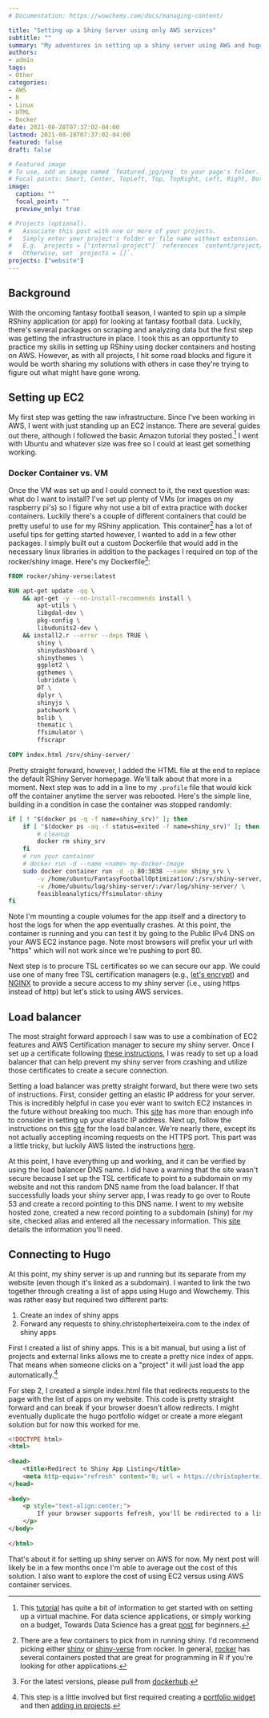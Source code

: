 ```yaml
---
# Documentation: https://wowchemy.com/docs/managing-content/

title: "Setting up a Shiny Server using only AWS services"
subtitle: ""
summary: "My adventures in setting up a shiny server using AWS and hugo. "
authors: 
- admin
tags: 
- Other
categories: 
- AWS
- R
- Linux
- HTML
- Docker
date: 2021-08-28T07:37:02-04:00
lastmod: 2021-08-28T07:37:02-04:00
featured: false
draft: false

# Featured image
# To use, add an image named `featured.jpg/png` to your page's folder.
# Focal points: Smart, Center, TopLeft, Top, TopRight, Left, Right, BottomLeft, Bottom, BottomRight.
image:
  caption: ""
  focal_point: ""
  preview_only: true

# Projects (optional).
#   Associate this post with one or more of your projects.
#   Simply enter your project's folder or file name without extension.
#   E.g. `projects = ["internal-project"]` references `content/project/deep-learning/index.md`.
#   Otherwise, set `projects = []`.
projects: ["website"]
---
```


## Background
With the oncoming fantasy football season, I wanted to spin up a simple RShiny application (or app) for looking at fantasy football data. Luckily, there's several packages on scraping and analyzing data but the first step was getting the infrastructure in place. I took this as an opportunity to practice my skills in setting up RShiny using docker containers and hosting on AWS. However, as with all projects, I hit some road blocks and figure it would be worth sharing my solutions with others in case they're trying to figure out what might have gone wrong.

## Setting up EC2
My first step was getting the raw infrastructure. Since I've been working in AWS, I went with just standing up an EC2 instance. There are several guides out there, although I followed the basic Amazon tutorial they posted.[^1] I went with Ubuntu and whatever size was free so I could at least get something working. 

### Docker Container vs. VM
Once the VM was set up and I could connect to it, the next question was: what do I want to install? I've set up plenty of VMs (or images on my raspberry pi's) so I figure why not use a bit of extra practice with docker containers. Luckily there's a couple of different containers that could be pretty useful to use for my RShiny application. This container[^2] has a lot of useful tips for getting started however, I wanted to add in a few other packages. I simply built out a custom Dockerfile that would add in the necessary linux libraries in addition to the packages I required on top of the rocker/shiny image. Here's my Dockerfile[^3]:

```dockerfile
FROM rocker/shiny-verse:latest

RUN apt-get update -qq \
    && apt-get -y --no-install-recommends install \
        apt-utils \
        libgdal-dev \
        pkg-config \
        libudunits2-dev \
    && install2.r --error --deps TRUE \
        shiny \
        shinydashboard \
        shinythemes \
        ggplot2 \
        ggthemes \
        lubridate \
        DT \
        dplyr \
        shinyjs \
        patchwork \
        bslib \
        thematic \
        ffsimulator \
        ffscrapr 
        
COPY index.html /srv/shiny-server/
```

Pretty straight forward, however, I added the HTML file at the end to replace the default RShiny Server homepage. We'll talk about that more in a moment. Next step was to add in a line to my `.profile` file that would kick off the container anytime the server was rebooted. Here's the simple line, building in a condition in case the container was stopped randomly:

```bash
if [ ! "$(docker ps -q -f name=shiny_srv)" ]; then
    if [ "$(docker ps -aq -f status=exited -f name=shiny_srv)" ]; then
        # cleanup
        docker rm shiny_srv
    fi
    # run your container
    # docker run -d --name <name> my-docker-image
    sudo docker container run -d -p 80:3838 --name shiny_srv \
        -v /home/ubuntu/FantasyFootballOptimization/:/srv/shiny-server/FantasyFootballOptimization \
        -v /home/ubuntu/log/shiny-server/:/var/log/shiny-server/ \
        feasibleanalytics/ffsimulator-shiny
fi
```

Note I'm mounting a couple volumes for the app itself and a directory to host the logs for when the app eventually crashes. At this point, the container is running and you can test it by going to the Public IPv4 DNS on your AWS EC2 instance page. Note most browsers will prefix your url with "https" which will not work since we're pushing to port 80. 

Next step is to procure TSL certificates so we can secure our app. We could use one of many free TSL certification managers (e.g., [let's encrypt](https://letsencrypt.org/])) and [NGINX](https://www.nginx.com/) to provide a secure access to my shiny server (i.e., using https instead of http) but let's stick to using AWS services. 

## Load balancer
The most straight forward approach I saw was to use a combination of EC2 features and AWS Certification manager to secure my shiny server. Once I set up a certificate following [these instructions](https://docs.aws.amazon.com/acm/latest/userguide/gs-acm-request-public.html), I was ready to set up a load balancer that can help prevent my shiny server from crashing and utilize those certificates to create a secure connection. 

Setting a load balancer was pretty straight forward, but there were two sets of instructions. First, consider getting an elastic IP address for your server. This is incredibly helpful in case you ever want to switch EC2 instances in the future without breaking too much. This [site](https://docs.aws.amazon.com/AWSEC2/latest/UserGuide/elastic-ip-addresses-eip.html) has more than enough info to consider in setting up your elastic IP address. Next up, follow the instructions on this [site](https://docs.aws.amazon.com/elasticloadbalancing/latest/application/create-application-load-balancer.html) for the load balancer. We're nearly there, except its not actually accepting incoming requests on the HTTPS port. This part was a little tricky, but luckily AWS listed the instructions [here](https://aws.amazon.com/premiumsupport/knowledge-center/elb-redirect-http-to-https-using-alb/). 

At this point, I have everything up and working, and it can be verified by using the load balancer DNS name. I did have a warning that the site wasn't secure because I set up the TSL certificate to point to a subdomain on my website and not this random DNS name from the load balancer. If that successfully loads your shiny server app, I was ready to go over to Route 53 and create a record pointing to this DNS name. I went to my website hosted zone, created a new record pointing to a subdomain (shiny) for my site, checked alias and entered all the necessary information. This [site](https://aws.amazon.com/premiumsupport/knowledge-center/route-53-create-alias-records/) details the information you'll need.

## Connecting to Hugo

At this point, my shiny server is up and running but its separate from my website (even though it's linked as a subdomain). I wanted to link the two together through creating a list of apps using Hugo and Wowchemy. This was rather easy but required two different parts:

1. Create an index of shiny apps
2. Forward any requests to shiny.christopherteixeira.com to the index of shiny apps

First I created a list of shiny apps. This is a bit manual, but using a list of projects and external links allows me to create a pretty nice index of apps. That means when someone clicks on a "project" it will just load the app automatically.[^4]

For step 2, I created a simple index.html file that redirects requests to the page with the list of apps on my website. This code is pretty straight forward and can break if your browser doesn't allow redirects. I might eventually duplicate the hugo portfolio widget or create a more elegant solution but for now this worked for me.

```html
<!DOCTYPE html> 
<html> 
  
<head> 
    <title>Redirect to Shiny App Listing</title> 
    <meta http-equiv="refresh" content="0; url = https://christopherteixeira.com/shinyapps" /> 
</head> 
  
<body>
    <p style="text-align:center;"> 
        If your browser supports fefresh, you'll be redirected to a listing of my Shiny apps in 0 seconds. 
    </p> 
</body> 
  
</html> 
```

That's about it for setting up shiny server on AWS for now. My next post will likely be in a few months once I'm able to average out the cost of this solution. I also want to explore the cost of using EC2 versus using AWS container services.

[^1]: This [tutorial](https://docs.aws.amazon.com/AWSEC2/latest/UserGuide/EC2_GetStarted.html) has quite a bit of information to get started with on setting up a virtual machine. For data science applications, or simply working on a budget, Towards Data Science has a great [post](https://towardsdatascience.com/aws-ec2-for-beginners-56df2e820d7f) for beginners. 
[^2]: There are a few containers to pick from in running shiny. I'd recommend picking either [shiny](https://hub.docker.com/r/rocker/shiny) or [shiny-verse](https://hub.docker.com/r/rocker/shiny-verse) from rocker. In general, [rocker](https://hub.docker.com/u/rocker) has several containers posted that are great for programming in R if you're looking for other applications. 
[^3]: For the latest versions, please pull from [dockerhub](https://hub.docker.com/r/feasibleanalytics/ffsimulator-shiny). 
[^4]: This step is a little involved but first required creating a [portfolio widget](https://wowchemy.com/docs/widget/portfolio/) and then [adding in projects](https://wowchemy.com/docs/content/projects/). 